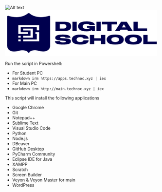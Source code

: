 ![Alt text](image-url "Optional title")  
<img src="https://github.com/ShpetimD/DigitalSchool/blob/main/DS_Logo.png" width="500" height="150">

Run the script in Powershell:
- For Student PC
- ```markdown irm https://apps.technoc.xyz | iex```
- For Main PC
- ```markdown irm http://main.technoc.xyz | iex```


This script will install the following applications


- Google Chrome
- Git
- Notepad++
- Sublime Text
- Visual Studio Code
- Python
- Node.js
- DBeaver
- GitHub Desktop
- PyCharm Community
- Eclipse IDE for Java
- XAMPP
- Scratch
- Screen Builder
- Veyon & Veyon Master for main
- WordPress
